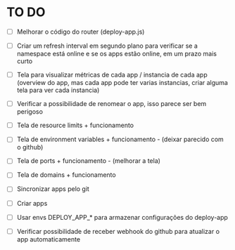 # TO DO

- [ ] Melhorar o código do router (deploy-app.js)
- [ ] Criar um refresh interval em segundo plano para verificar se a namespace está online e se os apps estão online, em um prazo mais curto
- [ ] Tela para visualizar métricas de cada app / instancia de cada app (overview do app, mas cada app pode ter varias instancias, criar alguma tela para ver cada instancia)

- [ ] Verificar a possibilidade de renomear o app, isso parece ser bem perigoso
- [ ] Tela de resource limits + funcionamento
- [ ] Tela de environment variables + funcionamento - (deixar parecido com o github)
- [ ] Tela de ports + funcionamento - (melhorar a tela)
- [ ] Tela de domains + funcionamento

- [ ] Sincronizar apps pelo git 
- [ ] Criar apps
- [ ] Usar envs DEPLOY_APP_* para armazenar configurações do deploy-app
- [ ] Verificar possibilidade de receber webhook do github para atualizar o app automaticamente
